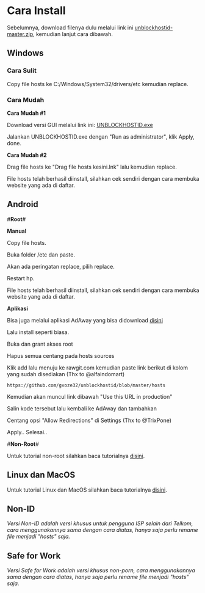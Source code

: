 # Cara Install
Sebelumnya, download filenya dulu melalui link ini [unblockhostid-master.zip](https://github.com/gvoze32/unblockhostid/archive/master.zip), kemudian lanjut cara dibawah.

## Windows

### Cara Sulit

Copy file hosts ke C:/Windows/System32/drivers/etc kemudian replace.

### Cara Mudah

**Cara Mudah #1**

Download versi GUI melalui link ini: [UNBLOCKHOSTID.exe](https://github.com/gvoze32/blockhostid/blob/master/UNBLOCKHOSTID.exe?raw=true)

Jalankan UNBLOCKHOSTID.exe dengan "Run as administrator", klik Apply, done.

**Cara Mudah #2**

Drag file hosts ke "Drag file hosts kesini.lnk" lalu kemudian replace.

File hosts telah berhasil diinstall, silahkan cek sendiri dengan cara membuka website yang ada di daftar.

## Android

#**Root**#

**Manual**

Copy file hosts.

Buka folder /etc dan paste.

Akan ada peringatan replace, pilih replace.

Restart hp.

File hosts telah berhasil diinstall, silahkan cek sendiri dengan cara membuka website yang ada di daftar.

**Aplikasi**

Bisa juga melalui aplikasi AdAway yang bisa didownload [disini](https://f-droid.org/repo/org.adaway_60.apk)

Lalu install seperti biasa.

Buka dan grant akses root

Hapus semua centang pada hosts sources

Klik add lalu menuju ke rawgit.com kemudian paste link berikut di kolom yang sudah disediakan (Thx to @alfaindomart)
```
https://github.com/gvoze32/unblockhostid/blob/master/hosts
```
Kemudian akan muncul link dibawah "Use this URL in production"

Salin kode tersebut lalu kembali ke AdAway dan tambahkan

Centang opsi "Allow Redirections" di Settings (Thx to @TrixPone)

Apply.. Selesai..

#**Non-Root**#

Untuk tutorial non-root silahkan baca tutorialnya [disini](https://pastebin.com/raw/czMHqwqr).

## Linux dan MacOS

Untuk tutorial Linux dan MacOS silahkan baca tutorialnya [disini](https://pastebin.com/raw/dSFs93i2).

## Non-ID

*Versi Non-ID adalah versi khusus untuk pengguna ISP selain dari Telkom, cara menggunakannya sama dengan cara diatas, hanya saja perlu rename file menjadi "hosts" saja.*

## Safe for Work

*Versi Safe for Work adalah versi khusus non-porn, cara menggunakannya sama dengan cara diatas, hanya saja perlu rename file menjadi "hosts" saja.*
